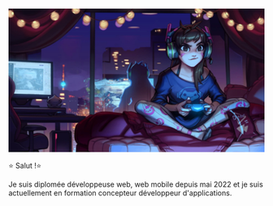 ###
![Cover](https://github.com/Mhyssaa/Mhyssaa/blob/main/img/cover.jpg)


⭐ Salut !⭐ 


Je suis diplomée développeuse web, web mobile depuis mai 2022 et je suis actuellement en formation concepteur développeur d'applications.






